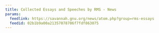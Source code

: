 ```yaml
---
title: Collected Essays and Speeches by RMS - News
params:
  feedlink: https://savannah.gnu.org/news/atom.php?group=rms-essays
  feedid: 02b1b9a00a21357078706f7fdf863075
---
```

